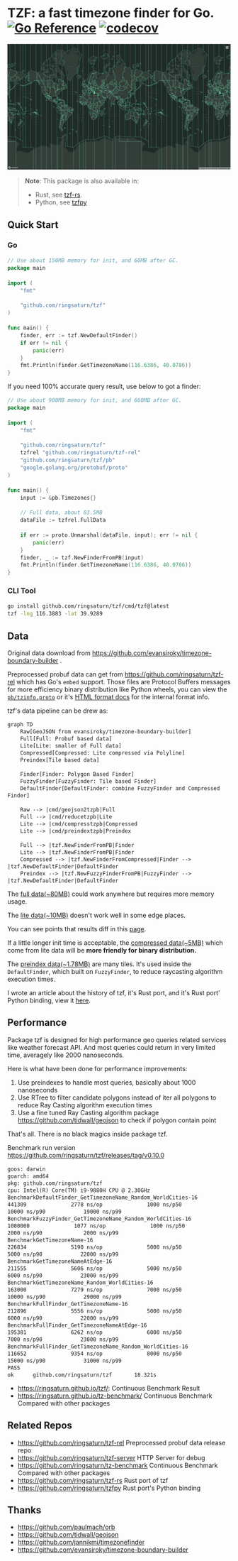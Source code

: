 # TZF: a fast timezone finder for Go. [![Go Reference](https://pkg.go.dev/badge/github.com/ringsaturn/tzf.svg)](https://pkg.go.dev/github.com/ringsaturn/tzf) [![codecov](https://codecov.io/gh/ringsaturn/tzf/branch/main/graph/badge.svg?token=9KIU85IERM)](https://codecov.io/gh/ringsaturn/tzf)

![](https://github.com/ringsaturn/tzf/blob/gh-pages/docs/tzf-social-media.png?raw=true)

> **Note**: This package is also available in:
>
> - Rust, see [tzf-rs](https://github.com/ringsaturn/tzf-rs).
> - Python, see [tzfpy](https://github.com/ringsaturn/tzfpy)

## Quick Start

### Go

```go
// Use about 150MB memory for init, and 60MB after GC.
package main

import (
	"fmt"

	"github.com/ringsaturn/tzf"
)

func main() {
	finder, err := tzf.NewDefaultFinder()
	if err != nil {
		panic(err)
	}
	fmt.Println(finder.GetTimezoneName(116.6386, 40.0786))
}
```

If you need 100% accurate query result, use below to got a finder:

```go
// Use about 900MB memory for init, and 660MB after GC.
package main

import (
	"fmt"

	"github.com/ringsaturn/tzf"
	tzfrel "github.com/ringsaturn/tzf-rel"
	"github.com/ringsaturn/tzf/pb"
	"google.golang.org/protobuf/proto"
)

func main() {
	input := &pb.Timezones{}

	// Full data, about 83.5MB
	dataFile := tzfrel.FullData

	if err := proto.Unmarshal(dataFile, input); err != nil {
		panic(err)
	}
	finder, _ := tzf.NewFinderFromPB(input)
	fmt.Println(finder.GetTimezoneName(116.6386, 40.0786))
}
```

### CLI Tool

```bash
go install github.com/ringsaturn/tzf/cmd/tzf@latest
tzf -lng 116.3883 -lat 39.9289
```

## Data

Original data download from
<https://github.com/evansiroky/timezone-boundary-builder> .

Preprocessed probuf data can get from <https://github.com/ringsaturn/tzf-rel>
which has Go's `embed` support. Those files are Protocol Buffers messages for
more efficiency binary distribution like Python wheels, you can view the
[`pb/tzinfo.proto`](./pb/tzinfo.proto) or it's [HTML format docs][pb_html] for
the internal format info.

tzf's data pipeline can be drew as:

```mermaid
graph TD
    Raw[GeoJSON from evansiroky/timezone-boundary-builder]
    Full[Full: Probuf based data]
    Lite[Lite: smaller of Full data]
    Compressed[Compressed: Lite compressed via Polyline]
    Preindex[Tile based data]

    Finder[Finder: Polygon Based Finder]
    FuzzyFinder[FuzzyFinder: Tile based Finder]
    DefaultFinder[DefaultFinder: combine FuzzyFinder and Compressed Finder]

    Raw --> |cmd/geojson2tzpb|Full
    Full --> |cmd/reducetzpb|Lite
    Lite --> |cmd/compresstzpb|Compressed
    Lite --> |cmd/preindextzpb|Preindex

    Full --> |tzf.NewFinderFromPB|Finder
    Lite --> |tzf.NewFinderFromPB|Finder
    Compressed --> |tzf.NewFinderFromCompressed|Finder --> |tzf.NewDefaultFinder|DefaultFinder
    Preindex --> |tzf.NewFuzzyFinderFromPB|FuzzyFinder --> |tzf.NewDefaultFinder|DefaultFinder
```

The [full data(~80MB)][full-link] could work anywhere but requires more memory
usage.

The [lite data(~10MB)][lite-link] doesn't work well in some edge places.

You can see points that results diff in this [page][points_not_equal].

If a little longer init time is acceptable, the
[compressed data(~5MB)][compressd-link] which come from lite data will be **more
friendly for binary distribution.**

The [preindex data(~1.78MB)][preindex-link] are many tiles. It's used inside the
`DefaultFinder`, which built on `FuzzyFinder`, to reduce raycasting algorithm
execution times.

[pb_html]: https://ringsaturn.github.io/tzf/pb.html
[full-link]: https://github.com/ringsaturn/tzf-rel/blob/main/combined-with-oceans.pb
[lite-link]: https://github.com/ringsaturn/tzf-rel/blob/main/combined-with-oceans.reduce.pb
[preindex-link]: https://github.com/ringsaturn/tzf-rel/blob/main/combined-with-oceans.reduce.preindex.pb
[compressd-link]: https://github.com/ringsaturn/tzf-rel/blob/main/combined-with-oceans.reduce.compress.pb
[points_not_equal]: https://geojson.io/#id=gist:ringsaturn/2d958e7f0a279a7411c04907f255955a

I wrote an article about the history of tzf, it's Rust port, and it's Rust port'
Python binding, view it
[here](https://blog.ringsaturn.me/en/posts/2023-01-31-history-of-tzf/).

## Performance

Package tzf is designed for high performance geo queries related services like
weather forecast API. And most queries could return in very limited time,
averagely like 2000 nanoseconds.

Here is what have been done for performance improvements:

1. Use preindexes to handle most queries, basically about 1000 nanoseconds
2. Use RTree to filter candidate polygons instead of iter all polygons to reduce
   Ray Casting algorithm execution times
3. Use a fine tuned Ray Casting algorithm package
   <https://github.com/tidwall/geojson> to check if polygon contain point

That's all. There is no black magics inside package tzf.

Benchmark run version <https://github.com/ringsaturn/tzf/releases/tag/v0.10.0>

```
goos: darwin
goarch: amd64
pkg: github.com/ringsaturn/tzf
cpu: Intel(R) Core(TM) i9-9880H CPU @ 2.30GHz
BenchmarkDefaultFinder_GetTimezoneName_Random_WorldCities-16              441309              2778 ns/op              1000 ns/p50            10000 ns/p90            19000 ns/p99
BenchmarkFuzzyFinder_GetTimezoneName_Random_WorldCities-16               1000000              1077 ns/op              1000 ns/p50             2000 ns/p90             2000 ns/p99
BenchmarkGetTimezoneName-16                                               226834              5190 ns/op              5000 ns/p50             5000 ns/p90            22000 ns/p99
BenchmarkGetTimezoneNameAtEdge-16                                         211555              5606 ns/op              5000 ns/p50             6000 ns/p90            23000 ns/p99
BenchmarkGetTimezoneName_Random_WorldCities-16                            163000              7279 ns/op              7000 ns/p50            10000 ns/p90            29000 ns/p99
BenchmarkFullFinder_GetTimezoneName-16                                    212896              5556 ns/op              5000 ns/p50             6000 ns/p90            22000 ns/p99
BenchmarkFullFinder_GetTimezoneNameAtEdge-16                              195381              6262 ns/op              6000 ns/p50             7000 ns/p90            23000 ns/p99
BenchmarkFullFinder_GetTimezoneName_Random_WorldCities-16                 116652              9354 ns/op              8000 ns/p50            15000 ns/p90            31000 ns/p99
PASS
ok      github.com/ringsaturn/tzf       18.321s
```

- <https://ringsaturn.github.io/tzf/>: Continuous Benchmark Result
- <https://ringsaturn.github.io/tz-benchmark/> Continuous Benchmark Compared
  with other packages

## Related Repos

- <https://github.com/ringsaturn/tzf-rel> Preprocessed probuf data release repo
- <https://github.com/ringsaturn/tzf-server> HTTP Server for debug
- <https://github.com/ringsaturn/tz-benchmark> Continuous Benchmark Compared
  with other packages
- <https://github.com/ringsaturn/tzf-rs> Rust port of tzf
- <https://github.com/ringsaturn/tzfpy> Rust port's Python binding

## Thanks

- <https://github.com/paulmach/orb>
- <https://github.com/tidwall/geojson>
- <https://github.com/jannikmi/timezonefinder>
- <https://github.com/evansiroky/timezone-boundary-builder>
